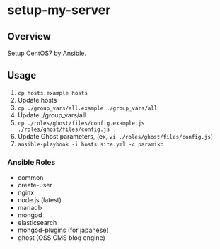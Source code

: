 # setup-my-server

## Overview
Setup CentOS7 by Ansible.

## Usage
1. `cp hosts.example hosts`
2. Update hosts
3. `cp ./group_vars/all.example ./group_vars/all`
4. Update ./group_vars/all
5. `cp ./roles/ghost/files/config.example.js ./roles/ghost/files/config.js`
6. Update Ghost parameters, (ex, `vi ./roles/ghost/files/config.js`)
7. `ansible-playbook -i hosts site.yml -c paramiko`

### Ansible Roles
* common
* create-user
* nginx
* node.js (latest)
* mariadb
* mongod
* elasticsearch
* mongod-plugins (for japanese)
* ghost (OSS CMS blog engine)
